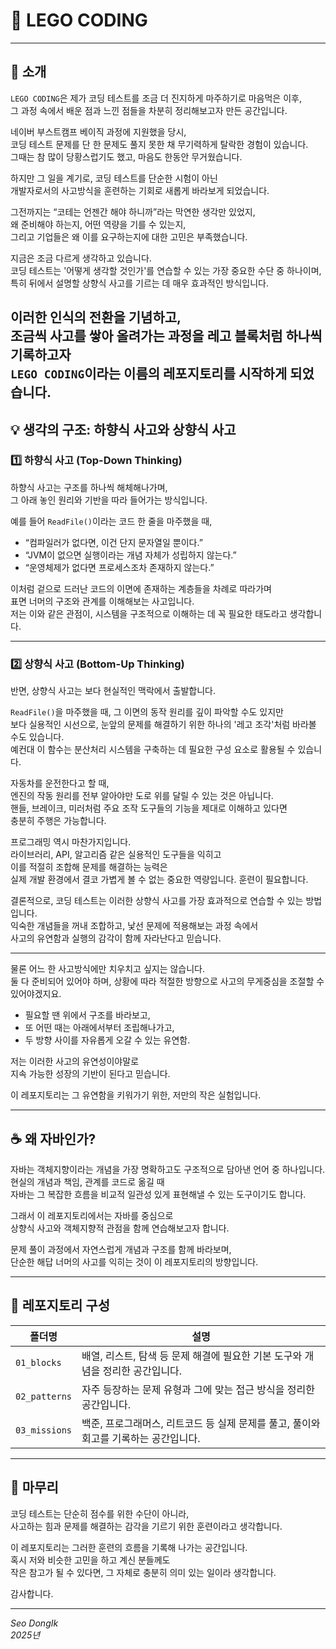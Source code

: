 # 🧱 LEGO CODING

---

## 🚀 소개

`LEGO CODING`은 제가 코딩 테스트를 조금 더 진지하게 마주하기로 마음먹은 이후,  
그 과정 속에서 배운 점과 느낀 점들을 차분히 정리해보고자 만든 공간입니다.

네이버 부스트캠프 베이직 과정에 지원했을 당시,  
코딩 테스트 문제를 단 한 문제도 풀지 못한 채 무기력하게 탈락한 경험이 있습니다.  
그때는 참 많이 당황스럽기도 했고, 마음도 한동안 무거웠습니다.

하지만 그 일을 계기로, 코딩 테스트를 단순한 시험이 아닌  
개발자로서의 사고방식을 훈련하는 기회로 새롭게 바라보게 되었습니다.

그전까지는 “코테는 언젠간 해야 하니까”라는 막연한 생각만 있었지,  
왜 준비해야 하는지, 어떤 역량을 기를 수 있는지,  
그리고 기업들은 왜 이를 요구하는지에 대한 고민은 부족했습니다.

지금은 조금 다르게 생각하고 있습니다.  
코딩 테스트는 '어떻게 생각할 것인가'를 연습할 수 있는 가장 중요한 수단 중 하나이며,  
특히 뒤에서 설명할 상향식 사고를 기르는 데 매우 효과적인 방식입니다.

이러한 인식의 전환을 기념하고,  
조금씩 사고를 쌓아 올려가는 과정을 레고 블록처럼 하나씩 기록하고자  
`LEGO CODING`이라는 이름의 레포지토리를 시작하게 되었습니다.
---

## 💡 생각의 구조: 하향식 사고와 상향식 사고

### 1️⃣ 하향식 사고 (Top-Down Thinking)

하향식 사고는 구조를 하나씩 해체해나가며,  
그 아래 놓인 원리와 기반을 따라 들어가는 방식입니다.

예를 들어 `ReadFile()`이라는 코드 한 줄을 마주했을 때,

- “컴파일러가 없다면, 이건 단지 문자열일 뿐이다.”
- “JVM이 없으면 실행이라는 개념 자체가 성립하지 않는다.”
- “운영체제가 없다면 프로세스조차 존재하지 않는다.”

이처럼 겉으로 드러난 코드의 이면에 존재하는 계층들을 차례로 따라가며  
표면 너머의 구조와 관계를 이해해보는 사고입니다.  
저는 이와 같은 관점이, 시스템을 구조적으로 이해하는 데 꼭 필요한 태도라고 생각합니다.

---

### 2️⃣ 상향식 사고 (Bottom-Up Thinking)

반면, 상향식 사고는 보다 현실적인 맥락에서 출발합니다.

`ReadFile()`을 마주했을 때, 그 이면의 동작 원리를 깊이 파악할 수도 있지만  
보다 실용적인 시선으로, 눈앞의 문제를 해결하기 위한 하나의 '레고 조각'처럼 바라볼 수도 있습니다.  
예컨대 이 함수는 분산처리 시스템을 구축하는 데 필요한 구성 요소로 활용될 수 있습니다.

자동차를 운전한다고 할 때,  
엔진의 작동 원리를 전부 알아야만 도로 위를 달릴 수 있는 것은 아닙니다.  
핸들, 브레이크, 미러처럼 주요 조작 도구들의 기능을 제대로 이해하고 있다면  
충분히 주행은 가능합니다.

프로그래밍 역시 마찬가지입니다.  
라이브러리, API, 알고리즘 같은 실용적인 도구들을 익히고  
이를 적절히 조합해 문제를 해결하는 능력은  
실제 개발 환경에서 결코 가볍게 볼 수 없는 중요한 역량입니다. 훈련이 필요합니다.

결론적으로, 코딩 테스트는 이러한 상향식 사고를 가장 효과적으로 연습할 수 있는 방법입니다.  
익숙한 개념들을 꺼내 조합하고, 낯선 문제에 적용해보는 과정 속에서  
사고의 유연함과 실행의 감각이 함께 자라난다고 믿습니다.

---

물론 어느 한 사고방식에만 치우치고 싶지는 않습니다.  
둘 다 준비되어 있어야 하며, 상황에 따라 적절한 방향으로 사고의 무게중심을 조절할 수 있어야겠지요.

- 필요할 땐 위에서 구조를 바라보고,
- 또 어떤 때는 아래에서부터 조립해나가고,
- 두 방향 사이를 자유롭게 오갈 수 있는 유연함.

저는 이러한 사고의 유연성이야말로  
지속 가능한 성장의 기반이 된다고 믿습니다.

이 레포지토리는 그 유연함을 키워가기 위한, 저만의 작은 실험입니다.

---

## ☕ 왜 자바인가?

자바는 객체지향이라는 개념을 가장 명확하고도 구조적으로 담아낸 언어 중 하나입니다.  
현실의 개념과 책임, 관계를 코드로 옮길 때  
자바는 그 복잡한 흐름을 비교적 일관성 있게 표현해낼 수 있는 도구이기도 합니다.

그래서 이 레포지토리에서는 자바를 중심으로  
상향식 사고와 객체지향적 관점을 함께 연습해보고자 합니다.

문제 풀이 과정에서 자연스럽게 개념과 구조를 함께 바라보며,  
단순한 해답 너머의 사고를 익히는 것이 이 레포지토리의 방향입니다.

---

## 📂 레포지토리 구성

| 폴더명        | 설명 |
|---------------|------|
| `01_blocks`   | 배열, 리스트, 탐색 등 문제 해결에 필요한 기본 도구와 개념을 정리한 공간입니다. |
| `02_patterns` | 자주 등장하는 문제 유형과 그에 맞는 접근 방식을 정리한 공간입니다. |
| `03_missions` | 백준, 프로그래머스, 리트코드 등 실제 문제를 풀고, 풀이와 회고를 기록하는 공간입니다. |

---

## 🙏 마무리

코딩 테스트는 단순히 점수를 위한 수단이 아니라,  
사고하는 힘과 문제를 해결하는 감각을 기르기 위한 훈련이라고 생각합니다.

이 레포지토리는 그러한 훈련의 흐름을 기록해 나가는 공간입니다.  
혹시 저와 비슷한 고민을 하고 계신 분들께도  
작은 참고가 될 수 있다면, 그 자체로 충분히 의미 있는 일이라 생각합니다.

감사합니다.

---

*Seo DongIk*  
*2025년*